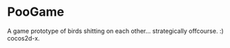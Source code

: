 PooGame
=======

A game prototype of birds shitting on each other... strategically offcourse. :) cocos2d-x.
